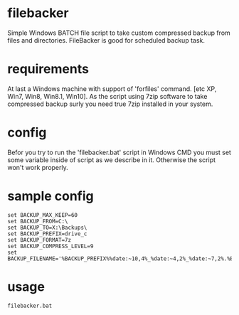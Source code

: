 # filebacker
Simple Windows BATCH file script to take custom compressed backup from files and directories. FileBacker is good for scheduled backup task.

# requirements
At last a Windows machine with support of 'forfiles' command. [etc XP, Win7, Win8, Win8.1, Win10]. As the script using 7zip software to take compressed backup surly you need true 7zip installed in your system.

# config
Befor you try to run the 'filebacker.bat' script in Windows CMD you must set some variable inside of script as we describe in it. Otherwise the script won't work properly.

# sample config
```
set BACKUP_MAX_KEEP=60
set BACKUP_FROM=C:\
set BACKUP_TO=X:\Backups\
set BACKUP_PREFIX=drive_c
set BACKUP_FORMAT=7z
set BACKUP_COMPRESS_LEVEL=9
set BACKUP_FILENAME='%BACKUP_PREFIX%%date:~10,4%_%date:~4,2%_%date:~7,2%.%BACKUP_FORMAT%'
```

# usage
```
filebacker.bat
```
